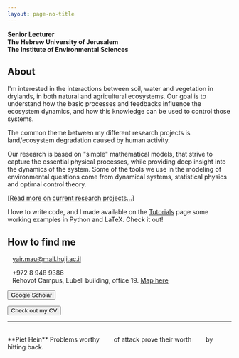 ```yaml
---
layout: page-no-title
---
```

**Senior Lecturer**  
**The Hebrew University of Jerusalem**  
**The Institute of Environmental Sciences**  

## About
I'm interested in the interactions between soil, water and vegetation in drylands, in both natural and agricultural ecosystems.
Our goal is to understand how the basic processes and feedbacks influence the ecosystem dynamics, and how this knowledge can be used to control those systems.

The common theme between my different research projects is land/ecosystem degradation caused by human activity.


Our research is based on "simple" mathematical models, that strive to capture the essential physical processes, while providing deep insight into the dynamics of the system.
Some of the tools we use in the modeling of environmental questions come from dynamical systems, statistical physics and optimal control theory.


\[[Read more on current research projects...](/research/)\]

I love to write code, and I made available on the [Tutorials](/tutorials/) page some working examples in Python and LaTeX. Check it out!

## How to find me
<i class="fas fa-envelope fa-fw fa-lg svv" aria-hidden="true"></i> <span>&ensp;</span> yair.mau@mail.huji.ac.il   
<!-- <i class="material-icons svv">phone</i> -->
<i class="fas fa-phone fa-fw fa-lg svv fa-flip-horizontal" aria-hidden="true"></i>
<span>&ensp;</span> +972 8 948 9386  
<i class="fas fa-map-marked-alt fa-fw fa-lg svv"></i> <span>&ensp;</span> Rehovot Campus, Lubell building, office 19. <a href="https://goo.gl/maps/DM62y5VXAxJ2" target="_blank">Map here</a>


<button class="my_button_small" onclick="window.open('https://scholar.google.com/citations?user=kiKmEQMAAAAJ', '_blank');">Google Scholar</button>
<!-- <a href="https://scholar.google.com/citations?user=kiKmEQMAAAAJ" class="btn">Google Scholar</a> -->
<!-- <a href="/cv_yairmau.pdf" class="btn">Check out my CV</a> -->
<button class="my_button_small" onclick="window.open('/cv_yairmau.pdf', '_blank');">Check out my CV</button>

----
<br>
**Piet Hein**  
<i class="fas fa-quote-left fa-4x fa-pull-left fa-border" aria-hidden="true"></i>
Problems worthy  
&emsp;&emsp;of attack  
prove their worth  
&emsp;&emsp;by hitting back.  
